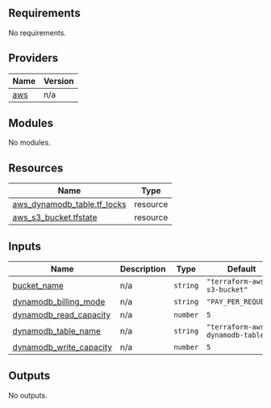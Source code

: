<!-- BEGIN_TF_DOCS -->
## Requirements

No requirements.

## Providers

| Name | Version |
|------|---------|
| <a name="provider_aws"></a> [aws](#provider\_aws) | n/a |

## Modules

No modules.

## Resources

| Name | Type |
|------|------|
| [aws_dynamodb_table.tf_locks](https://registry.terraform.io/providers/hashicorp/aws/latest/docs/resources/dynamodb_table) | resource |
| [aws_s3_bucket.tfstate](https://registry.terraform.io/providers/hashicorp/aws/latest/docs/resources/s3_bucket) | resource |

## Inputs

| Name | Description | Type | Default | Required |
|------|-------------|------|---------|:--------:|
| <a name="input_bucket_name"></a> [bucket\_name](#input\_bucket\_name) | n/a | `string` | `"terraform-aws-s3-bucket"` | yes |
| <a name="input_dynamodb_billing_mode"></a> [dynamodb\_billing\_mode](#input\_dynamodb\_billing\_mode) | n/a | `string` | `"PAY_PER_REQUEST"` | no |
| <a name="input_dynamodb_read_capacity"></a> [dynamodb\_read\_capacity](#input\_dynamodb\_read\_capacity) | n/a | `number` | `5` | no |
| <a name="input_dynamodb_table_name"></a> [dynamodb\_table\_name](#input\_dynamodb\_table\_name) | n/a | `string` | `"terraform-aws-dynamodb-table"` | yes |
| <a name="input_dynamodb_write_capacity"></a> [dynamodb\_write\_capacity](#input\_dynamodb\_write\_capacity) | n/a | `number` | `5` | no |

## Outputs

No outputs.
<!-- END_TF_DOCS -->